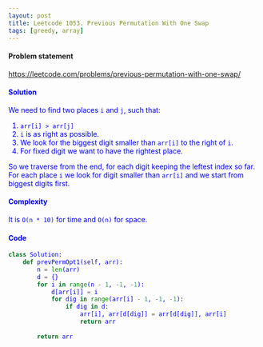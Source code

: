 ```yaml
---
layout: post
title: Leetcode 1053. Previous Permutation With One Swap
tags: [greedy, array]
---
```


#### Problem statement

<a href="https://leetcode.com/problems/previous-permutation-with-one-swap/"> <font color = blue>https://leetcode.com/problems/previous-permutation-with-one-swap/

#### Solution
We need to find two places `i` and `j`, such that:
1. `arr[i] > arr[j]`
2. `i` is as right as possible.
3. We look for the biggest digit smaller than `arr[i]` to the right of `i`.
3. For fixed digit we want to have the rightest place.

So we traverse from the end, for each digit keeping the leftest index so far. For each place `i` we look for digit smaller than `arr[i]` and we start from biggest digits first.

#### Complexity
It is `O(n * 10)` for time and `O(n)` for space.

#### Code
```python
class Solution:
    def prevPermOpt1(self, arr):
        n = len(arr)
        d = {}
        for i in range(n - 1, -1, -1):
            d[arr[i]] = i
            for dig in range(arr[i] - 1, -1, -1):
                if dig in d:
                    arr[i], arr[d[dig]] = arr[d[dig]], arr[i]
                    return arr
                
        return arr
```
